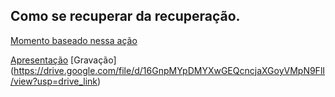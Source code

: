 ## Como se recuperar da recuperação.

[Momento baseado nessa ação](https://betrybe.slack.com/archives/C0117JQDSCQ/p1657047600756729)

[Apresentação](https://docs.google.com/presentation/d/1DImVvyBJU_qYmdwuKW9qYn_gY55qoor8qEUVog_rKYc/edit?usp=drive_link)
[Gravação] (https://drive.google.com/file/d/16GnpMYpDMYXwGEQcncjaXGoyVMpN9FlI/view?usp=drive_link)
